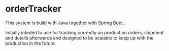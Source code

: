 # orderTracker

This system is build with Java together with Spring Boot.

Initially inteded to use for tracking currently on production orders, shipment and details afterwards and designed to be scalable to keep up with the production in the future.

